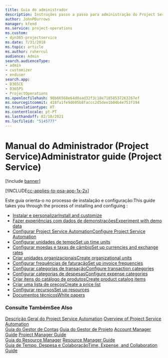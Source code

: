 ```yaml
---
title: Guia do administrador
description: Instruções passo a passo para administração do Project Service
author: JohnPBurrows
manager: kfend
ms.service: project-operations
ms.custom:
- dyn365-projectservice
ms.date: 7/31/2018
ms.topic: article
ms.author: ruhercul
audience: Admin
search.audienceType:
- admin
- customizer
- enduser
search.app:
- D365CE
- D365PS
- ProjectOperations
ms.openlocfilehash: 90b66560e64d0aad32f3c18e71858537263267ef
ms.sourcegitcommit: 418fa1fe9d605b8faccc2d5dee1b04b4e753f194
ms.translationtype: HT
ms.contentlocale: pt-PT
ms.lasthandoff: 02/10/2021
ms.locfileid: "5145777"
---
```

# <a name="administrator-guide-project-service"></a><span data-ttu-id="3ab1c-103">Manual do Administrador (Project Service)</span><span class="sxs-lookup"><span data-stu-id="3ab1c-103">Administrator guide (Project Service)</span></span>

[!include [banner](../includes/psa-now-project-operations.md)]

[!INCLUDE[cc-applies-to-psa-app-1x-2x](../includes/cc-applies-to-psa-app-1x-2x.md)]

<span data-ttu-id="3ab1c-104">Este guia orienta-o no processo de instalação e configuração:</span><span class="sxs-lookup"><span data-stu-id="3ab1c-104">This guide takes you through the process of installing and configuing :</span></span>  
  
- [<span data-ttu-id="3ab1c-105">Instalar e personalizar</span><span class="sxs-lookup"><span data-stu-id="3ab1c-105">Install and customize</span></span>](install-customize.md)
- [<span data-ttu-id="3ab1c-106">Fazer experiências com dados de demonstrações</span><span class="sxs-lookup"><span data-stu-id="3ab1c-106">Experiment with demo data</span></span>](use-demo-data.md)
- [<span data-ttu-id="3ab1c-107">Configurar Project Service Automation</span><span class="sxs-lookup"><span data-stu-id="3ab1c-107">Configure Project Service Automation</span></span>](configure.md)
- [<span data-ttu-id="3ab1c-108">Configurar unidades de tempo</span><span class="sxs-lookup"><span data-stu-id="3ab1c-108">Set up time units</span></span>](set-up-time-units.md)
- [<span data-ttu-id="3ab1c-109">Configurar moedas e taxas de câmbio</span><span class="sxs-lookup"><span data-stu-id="3ab1c-109">Set up currencies and exchange rates</span></span>](set-up-currencies-exchange-rates.md)
- [<span data-ttu-id="3ab1c-110">Criar unidades organizacionais</span><span class="sxs-lookup"><span data-stu-id="3ab1c-110">Create organizational units</span></span>](create-organizational-units.md)
- [<span data-ttu-id="3ab1c-111">Configurar frequências de faturação</span><span class="sxs-lookup"><span data-stu-id="3ab1c-111">Set up invoice frequencies</span></span>](set-up-invoice-frequencies.md)
- [<span data-ttu-id="3ab1c-112">Configurar categorias de transação</span><span class="sxs-lookup"><span data-stu-id="3ab1c-112">Configure transaction categories</span></span>](configure-transaction-categories.md)
- [<span data-ttu-id="3ab1c-113">Configurar categorias de despesas</span><span class="sxs-lookup"><span data-stu-id="3ab1c-113">Configure expense categories</span></span>](configure-expense-categories.md)
- [<span data-ttu-id="3ab1c-114">Criar itens do catálogo de produtos</span><span class="sxs-lookup"><span data-stu-id="3ab1c-114">Create product catalog items</span></span>](create-product-catalog-items.md)
- [<span data-ttu-id="3ab1c-115">Criar uma lista de preços</span><span class="sxs-lookup"><span data-stu-id="3ab1c-115">Create a price list</span></span>](create-price-list.md)
- [<span data-ttu-id="3ab1c-116">Configurar recursos</span><span class="sxs-lookup"><span data-stu-id="3ab1c-116">Set up resources</span></span>](set-up-resources.md)
- [<span data-ttu-id="3ab1c-117">Documentos técnicos</span><span class="sxs-lookup"><span data-stu-id="3ab1c-117">White papers</span></span>](white-papers.md)
  
### <a name="see-also"></a><span data-ttu-id="3ab1c-118">Consulte Também</span><span class="sxs-lookup"><span data-stu-id="3ab1c-118">See Also</span></span>  
 <span data-ttu-id="3ab1c-119">[Descrição Geral do Project Service Automation](../psa/overview.md)  </span><span class="sxs-lookup"><span data-stu-id="3ab1c-119">[Overview of Project Service Automation](../psa/overview.md)  </span></span>  
 <span data-ttu-id="3ab1c-120">[Guia do Gestor de Contas](../psa/account-manager-guide.md) [Guia do Gestor de Projeto](../psa/project-manager-guide.md) </span><span class="sxs-lookup"><span data-stu-id="3ab1c-120">[Account Manager Guide](../psa/account-manager-guide.md) [Project Manager Guide](../psa/project-manager-guide.md) </span></span>  
 <span data-ttu-id="3ab1c-121">[Guia do Resource Manager](../psa/resource-manager-guide.md) </span><span class="sxs-lookup"><span data-stu-id="3ab1c-121">[Resource Manager Guide](../psa/resource-manager-guide.md) </span></span>  
 [<span data-ttu-id="3ab1c-122">Guia de Tempo, Despesa e Colaboração</span><span class="sxs-lookup"><span data-stu-id="3ab1c-122">Time, Expense, and Collaboration Guide</span></span>](../psa/time-expense-collaboration-guide.md)
